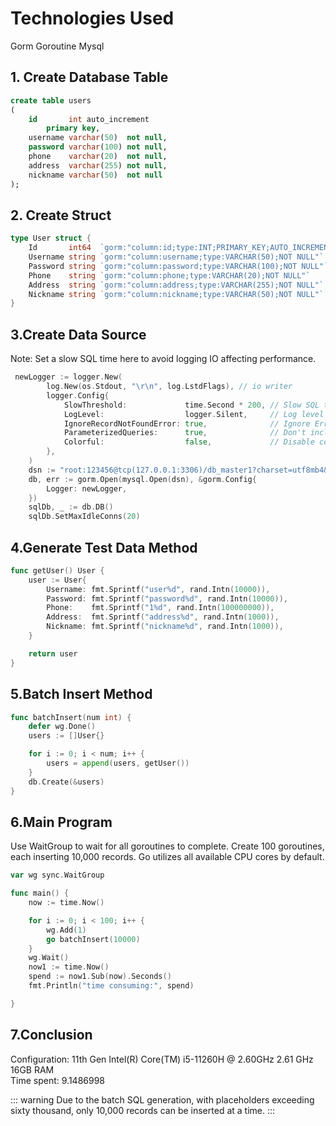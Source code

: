 # Technologies Used
Gorm Goroutine Mysql

## 1. Create Database Table

```sql
create table users
(
    id       int auto_increment
        primary key,
    username varchar(50)  not null,
    password varchar(100) not null,
    phone    varchar(20)  not null,
    address  varchar(255) not null,
    nickname varchar(50)  not null
);
```

## 2.  Create Struct

```go
type User struct {
	Id       int64  `gorm:"column:id;type:INT;PRIMARY_KEY;AUTO_INCREMENT;"`
	Username string `gorm:"column:username;type:VARCHAR(50);NOT NULL"`
	Password string `gorm:"column:password;type:VARCHAR(100);NOT NULL"`
	Phone    string `gorm:"column:phone;type:VARCHAR(20);NOT NULL"`
	Address  string `gorm:"column:address;type:VARCHAR(255);NOT NULL"`
	Nickname string `gorm:"column:nickname;type:VARCHAR(50);NOT NULL"`
}
```

## 3.Create Data Source
Note: Set a slow SQL time here to avoid logging IO affecting performance.
```go
 newLogger := logger.New(
		log.New(os.Stdout, "\r\n", log.LstdFlags), // io writer
		logger.Config{
			SlowThreshold:             time.Second * 200, // Slow SQL threshold // [!code warning]
			LogLevel:                  logger.Silent,     // Log level
			IgnoreRecordNotFoundError: true,              // Ignore ErrRecordNotFound error for logger
			ParameterizedQueries:      true,              // Don't include params in the SQL log
			Colorful:                  false,             // Disable color
		},
	)
	dsn := "root:123456@tcp(127.0.0.1:3306)/db_master1?charset=utf8mb4&parseTime=True&loc=Local"
	db, err := gorm.Open(mysql.Open(dsn), &gorm.Config{
		Logger: newLogger,
	})
	sqlDb, _ := db.DB()
	sqlDb.SetMaxIdleConns(20)
```

## 4.Generate Test Data Method
```go
func getUser() User {
	user := User{
		Username: fmt.Sprintf("user%d", rand.Intn(10000)),
		Password: fmt.Sprintf("password%d", rand.Intn(10000)),
		Phone:    fmt.Sprintf("1%d", rand.Intn(100000000)),
		Address:  fmt.Sprintf("address%d", rand.Intn(1000)),
		Nickname: fmt.Sprintf("nickname%d", rand.Intn(1000)),
	}

	return user
}
```

## 5.Batch Insert Method
```go
func batchInsert(num int) {
	defer wg.Done()
	users := []User{}

	for i := 0; i < num; i++ {
		users = append(users, getUser())
	}
	db.Create(&users)
}

```

## 6.Main Program
Use WaitGroup to wait for all goroutines to complete. Create 100 goroutines, each inserting 10,000 records. Go utilizes all available CPU cores by default.

```go
var wg sync.WaitGroup

func main() {
	now := time.Now()

	for i := 0; i < 100; i++ {
		wg.Add(1)
		go batchInsert(10000)
	}
	wg.Wait()
	now1 := time.Now()
	spend := now1.Sub(now).Seconds()
	fmt.Println("time consuming:", spend)

}
```
## 7.Conclusion
Configuration: 11th Gen Intel(R) Core(TM) i5-11260H @ 2.60GHz 2.61 GHz 16GB RAM <br>
Time spent: 9.1486998

::: warning
Due to the batch SQL generation, with placeholders exceeding sixty thousand, only 10,000 records can be inserted at a time.
:::